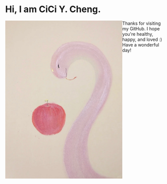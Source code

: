 # Hi, I am CiCi Y. Cheng.

<div align="center">
<img height="500" alt="JPG" align="left" src="IMG_0181.jpg">
</div>

Thanks for visiting my GitHub. 
I hope you're healthy, happy, and loved :) 
Have a wonderful day!
